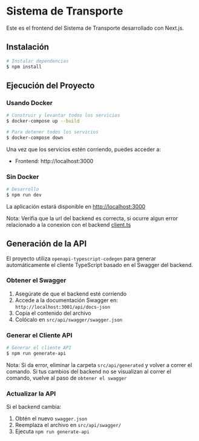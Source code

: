 # Sistema de Transporte

Este es el frontend del Sistema de Transporte desarrollado con Next.js.

## Instalación

```bash
# Instalar dependencias
$ npm install
```

## Ejecución del Proyecto

### Usando Docker

```bash
# Construir y levantar todos los servicios
$ docker-compose up --build

# Para detener todos los servicios
$ docker-compose down
```

Una vez que los servicios estén corriendo, puedes acceder a:
- Frontend: http://localhost:3000

### Sin Docker

```bash
# Desarrollo
$ npm run dev
```

La aplicación estará disponible en [http://localhost:3000](http://localhost:3000)

Nota: Verifia que la url del backend es correcta, si ocurre algun error relacionado a la conexion con el backend [client.ts](./src/api/client.ts)

## Generación de la API

El proyecto utiliza `openapi-typescript-codegen` para generar automáticamente el cliente TypeScript basado en el Swagger del backend.

### Obtener el Swagger

1. Asegúrate de que el backend esté corriendo
2. Accede a la documentación Swagger en: `http://localhost:3001/api/docs-json`
3. Copia el contenido del archivo
4. Colócalo en `src/api/swagger/swagger.json`

### Generar el Cliente API

```bash
# Generar el cliente API
$ npm run generate-api
```

Nota: Si da error, eliminar la carpeta `src/api/generated` y volver a correr el comando. Si tus cambios del backend no se visualizan al correr el comando, vuelve al paso de `obtener el swagger`

### Actualizar la API

Si el backend cambia:
1. Obtén el nuevo `swagger.json`
2. Reemplaza el archivo en `src/api/swagger/`
3. Ejecuta `npm run generate-api`
